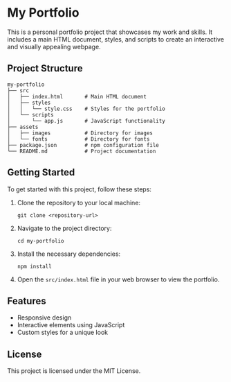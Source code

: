 # My Portfolio

This is a personal portfolio project that showcases my work and skills. It includes a main HTML document, styles, and scripts to create an interactive and visually appealing webpage.

## Project Structure

```
my-portfolio
├── src
│   ├── index.html       # Main HTML document
│   ├── styles
│   │   └── style.css    # Styles for the portfolio
│   └── scripts
│       └── app.js       # JavaScript functionality
├── assets
│   ├── images           # Directory for images
│   └── fonts            # Directory for fonts
├── package.json         # npm configuration file
└── README.md            # Project documentation
```

## Getting Started

To get started with this project, follow these steps:

1. Clone the repository to your local machine:
   ```
   git clone <repository-url>
   ```

2. Navigate to the project directory:
   ```
   cd my-portfolio
   ```

3. Install the necessary dependencies:
   ```
   npm install
   ```

4. Open the `src/index.html` file in your web browser to view the portfolio.

## Features

- Responsive design
- Interactive elements using JavaScript
- Custom styles for a unique look

## License

This project is licensed under the MIT License.